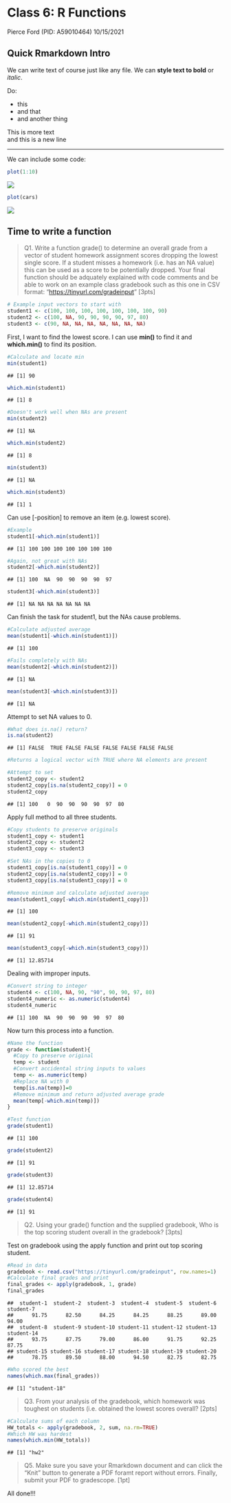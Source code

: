 Class 6: R Functions
================
Pierce Ford (PID: A59010464)
10/15/2021

## Quick Rmarkdown Intro

We can write text of course just like any file. We can **style text to
bold** or *italic*.

Do:

-   this
-   and that
-   and another thing

This is more text  
and this is a new line

------------------------------------------------------------------------

We can include some code:

``` r
plot(1:10)
```

![](class06_files/figure-gfm/unnamed-chunk-1-1.png)<!-- -->

``` r
plot(cars)
```

![](class06_files/figure-gfm/unnamed-chunk-2-1.png)<!-- -->

## Time to write a function

> Q1. Write a function grade() to determine an overall grade from a
> vector of student homework assignment scores dropping the lowest
> single score. If a student misses a homework (i.e. has an NA value)
> this can be used as a score to be potentially dropped. Your final
> function should be adquately explained with code comments and be able
> to work on an example class gradebook such as this one in CSV format:
> “<https://tinyurl.com/gradeinput>” \[3pts\]

``` r
# Example input vectors to start with
student1 <- c(100, 100, 100, 100, 100, 100, 100, 90) 
student2 <- c(100, NA, 90, 90, 90, 90, 97, 80) 
student3 <- c(90, NA, NA, NA, NA, NA, NA, NA)
```

First, I want to find the lowest score. I can use **min()** to find it
and **which.min()** to find its position.

``` r
#Calculate and locate min
min(student1)
```

    ## [1] 90

``` r
which.min(student1)
```

    ## [1] 8

``` r
#Doesn't work well when NAs are present
min(student2)
```

    ## [1] NA

``` r
which.min(student2)
```

    ## [1] 8

``` r
min(student3)
```

    ## [1] NA

``` r
which.min(student3)
```

    ## [1] 1

Can use \[-position\] to remove an item (e.g. lowest score).

``` r
#Example
student1[-which.min(student1)]
```

    ## [1] 100 100 100 100 100 100 100

``` r
#Again, not great with NAs
student2[-which.min(student2)]
```

    ## [1] 100  NA  90  90  90  90  97

``` r
student3[-which.min(student3)]
```

    ## [1] NA NA NA NA NA NA NA

Can finish the task for student1, but the NAs cause problems.

``` r
#Calculate adjusted average
mean(student1[-which.min(student1)])
```

    ## [1] 100

``` r
#Fails completely with NAs
mean(student2[-which.min(student2)])
```

    ## [1] NA

``` r
mean(student3[-which.min(student3)])
```

    ## [1] NA

Attempt to set NA values to 0.

``` r
#What does is.na() return?
is.na(student2)
```

    ## [1] FALSE  TRUE FALSE FALSE FALSE FALSE FALSE FALSE

``` r
#Returns a logical vector with TRUE where NA elements are present

#Attempt to set
student2_copy <- student2
student2_copy[is.na(student2_copy)] = 0
student2_copy
```

    ## [1] 100   0  90  90  90  90  97  80

Apply full method to all three students.

``` r
#Copy students to preserve originals
student1_copy <- student1
student2_copy <- student2
student3_copy <- student3

#Set NAs in the copies to 0
student1_copy[is.na(student1_copy)] = 0
student2_copy[is.na(student2_copy)] = 0
student3_copy[is.na(student3_copy)] = 0

#Remove minimum and calculate adjusted average
mean(student1_copy[-which.min(student1_copy)])
```

    ## [1] 100

``` r
mean(student2_copy[-which.min(student2_copy)])
```

    ## [1] 91

``` r
mean(student3_copy[-which.min(student3_copy)])
```

    ## [1] 12.85714

Dealing with improper inputs.

``` r
#Convert string to integer
student4 <- c(100, NA, 90, "90", 90, 90, 97, 80)
student4_numeric <- as.numeric(student4)
student4_numeric
```

    ## [1] 100  NA  90  90  90  90  97  80

Now turn this process into a function.

``` r
#Name the function
grade <- function(student){
  #Copy to preserve original
  temp <- student
  #Convert accidental string inputs to values
  temp <- as.numeric(temp)
  #Replace NA with 0
  temp[is.na(temp)]=0
  #Remove minimum and return adjusted average grade
  mean(temp[-which.min(temp)])
}

#Test function
grade(student1)
```

    ## [1] 100

``` r
grade(student2)
```

    ## [1] 91

``` r
grade(student3)
```

    ## [1] 12.85714

``` r
grade(student4)
```

    ## [1] 91

> Q2. Using your grade() function and the supplied gradebook, Who is the
> top scoring student overall in the gradebook? \[3pts\]

Test on gradebook using the apply function and print out top scoring
student.

``` r
#Read in data
gradebook <- read.csv("https://tinyurl.com/gradeinput", row.names=1)
#Calculate final grades and print
final_grades <- apply(gradebook, 1, grade)
final_grades
```

    ##  student-1  student-2  student-3  student-4  student-5  student-6  student-7 
    ##      91.75      82.50      84.25      84.25      88.25      89.00      94.00 
    ##  student-8  student-9 student-10 student-11 student-12 student-13 student-14 
    ##      93.75      87.75      79.00      86.00      91.75      92.25      87.75 
    ## student-15 student-16 student-17 student-18 student-19 student-20 
    ##      78.75      89.50      88.00      94.50      82.75      82.75

``` r
#Who scored the best
names(which.max(final_grades))
```

    ## [1] "student-18"

> Q3. From your analysis of the gradebook, which homework was toughest
> on students (i.e. obtained the lowest scores overall? \[2pts\]

``` r
#Calculate sums of each column
HW_totals <- apply(gradebook, 2, sum, na.rm=TRUE)
#Which HW was hardest
names(which.min(HW_totals))
```

    ## [1] "hw2"

> Q5. Make sure you save your Rmarkdown document and can click the
> “Knit” button to generate a PDF foramt report without errors. Finally,
> submit your PDF to gradescope. \[1pt\]

All done!!!
